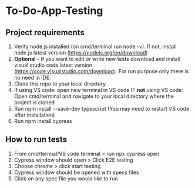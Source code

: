 # To-Do-App-Testing
## Project requirements
1. Verify node.js installed (on cmd/terminal run node -v). If not, install node.js latest version (https://nodejs.org/en/download)
2. **Optional** - If you want to edit or write new tests download and install visual studio code latest version (https://code.visualstudio.com/download). For run purpose only there is no need in IDE.
3. Clone this repo to your local directory.
4. If using VS code:
       open new terminal in VS code
   IF **not** using VS code:
       Open cmd/terminal and navigate to your local directory where the project is cloned
6. Run npm install --save-dev typescript (You may need to restart VS code after installation)
7. Run npm install cypress

## How to run tests
1. From cmd/termial/VS code terminal > run npx cypress open
2. Cypress window should open > Click E2E testing
3. Choose chrome > click start testing
4. Cypress window should be opened with specs files
5. Click on any spec file you would like to run
